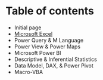 # Table of contents

* Initial page
* [Microsoft Excel](excel.md)
* Power Query & M Language
* Power View & Power Maps
* Microsoft Power BI
* Descriptive & Inferential Statistics
* Data Model, DAX, & Power Pivot
* Macro-VBA

